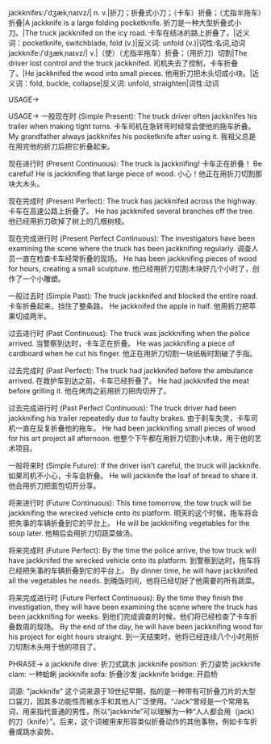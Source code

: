 jackknifes:/ˈdʒækˌnaɪvz/| n. v.|折刀；折叠式小刀；（卡车）折叠；（尤指半拖车）折叠|A jackknife is a large folding pocketknife.  折刀是一种大型折叠式小刀。|The truck jackknifed on the icy road.  卡车在结冰的路上折叠了。|近义词：pocketknife, switchblade, fold (v.)|反义词: unfold (v.)|词性:名词,动词
jackknife:/ˈdʒækˌnaɪvz/| v.|（使）（尤指半拖车）折叠；（用折刀）切割|The driver lost control and the truck jackknifed. 司机失去了控制，卡车折叠了。|He jackknifed the wood into small pieces. 他用折刀把木头切成小块。|近义词：fold, buckle, collapse|反义词: unfold, straighten|词性:动词

USAGE->

USAGE->
一般现在时 (Simple Present):
The truck driver often jackknifes his trailer when making tight turns.  卡车司机在急转弯时经常会使他的拖车折叠。
My grandfather always jackknifes his pocketknife after using it. 我祖父总是在用完他的折刀后把它折叠起来。


现在进行时 (Present Continuous):
The truck is jackknifing!  卡车正在折叠！
Be careful! He is jackknifing that large piece of wood. 小心！他正在用折刀切割那块大木头。


现在完成时 (Present Perfect):
The truck has jackknifed across the highway.  卡车在高速公路上折叠了。
He has jackknifed several branches off the tree. 他已经用折刀砍掉了树上的几根树枝。


现在完成进行时 (Present Perfect Continuous):
The investigators have been examining the scene where the truck has been jackknifing regularly.  调查人员一直在检查卡车经常折叠的现场。
He has been jackknifing pieces of wood for hours, creating a small sculpture. 他已经用折刀切割木块好几个小时了，创作了一个小雕塑。


一般过去时 (Simple Past):
The truck jackknifed and blocked the entire road.  卡车折叠起来，挡住了整条路。
He jackknifed the apple in half. 他用折刀把苹果切成两半。


过去进行时 (Past Continuous):
The truck was jackknifing when the police arrived.  当警察到达时，卡车正在折叠。
He was jackknifing a piece of cardboard when he cut his finger. 他正在用折刀切割一块纸板时割破了手指。


过去完成时 (Past Perfect):
The truck had jackknifed before the ambulance arrived.  在救护车到达之前，卡车已经折叠了。
He had jackknifed the meat before grilling it. 他在烤肉之前用折刀把肉切开了。


过去完成进行时 (Past Perfect Continuous):
The truck driver had been jackknifing his trailer repeatedly due to faulty brakes. 由于刹车失灵，卡车司机一直在反复折叠他的拖车。
He had been jackknifing small pieces of wood for his art project all afternoon. 他整个下午都在用折刀切割小木块，用于他的艺术项目。


一般将来时 (Simple Future):
If the driver isn't careful, the truck will jackknife.  如果司机不小心，卡车会折叠。
He will jackknife the loaf of bread to share it. 他会用折刀把面包切开分享。


将来进行时 (Future Continuous):
This time tomorrow, the tow truck will be jackknifing the wrecked vehicle onto its platform.  明天的这个时候，拖车将会把失事的车辆折叠到它的平台上。
He will be jackknifing vegetables for the soup later. 他稍后会用折刀切蔬菜做汤。


将来完成时 (Future Perfect):
By the time the police arrive, the tow truck will have jackknifed the wrecked vehicle onto its platform.  到警察到达时，拖车将已经把失事的车辆折叠到它的平台上。
By dinner time, he will have jackknifed all the vegetables he needs. 到晚饭时间，他将已经切好了他需要的所有蔬菜。


将来完成进行时 (Future Perfect Continuous):
By the time they finish the investigation, they will have been examining the scene where the truck has been jackknifing for weeks. 到他们完成调查的时候，他们将已经检查了卡车折叠数周的现场。
By the end of the day, he will have been jackknifing wood for his project for eight hours straight. 到一天结束时，他将已经连续八个小时用折刀切割木头用于他的项目了。



PHRASE->
a jackknife dive:  折刀式跳水
jackknife position: 折刀姿势
jackknife clam:  一种蛤蜊
jackknife sofa:  折叠沙发
jackknife bridge:  开启桥


词源:  "jackknife" 这个词来源于19世纪早期，指的是一种带有可折叠刀片的大型口袋刀，因其多功能性而被水手和其他人广泛使用。“Jack”曾经是一个常用名词，用来指代普通的男性，所以“jackknife”可以理解为一种“人人都会用（jack）的刀（knife）”。后来，这个词被用来形容类似折叠动作的其他事物，例如卡车折叠或跳水姿势。
